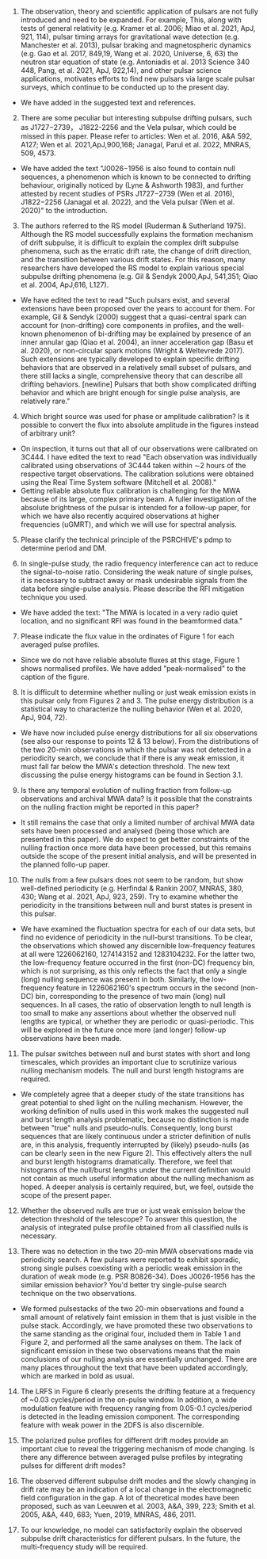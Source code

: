 1. The observation, theory and scientific application of pulsars are not fully introduced and need to be expanded. For example, This, along with tests of general relativity (e.g. Kramer et al. 2006; Miao et al. 2021, ApJ, 921, 114), pulsar timing arrays for gravitational wave detection (e.g. Manchester et al. 2013), pulsar braking and magnetospheric dynamics (e.g. Gao et al. 2017, 849,19, Wang et al. 2020, Universe, 6, 63) the neutron star equation of state (e.g. Antoniadis et al. 2013 Science 340 448, Pang, et al. 2021, ApJ, 922,14), and other pulsar science applications, motivates efforts to find new pulsars via large scale pulsar surveys, which continue to be conducted up to the present day.

  * We have added in the suggested text and references.

2. There are some peculiar but interesting subpulse drifting pulsars, such as J1727−2739， J1822-2256 and the Vela pulsar, which could be missed in this paper. Please refer to articles: Wen et al. 2016, A&A 592, A127; Wen et al. 2021,ApJ,900,168; Janagal, Parul et al. 2022, MNRAS, 509, 4573.

  * We have added the text "J0026−1956 is also found to contain null sequences, a phenomenon which is known to be connected to drifting behaviour, originally noticed by (Lyne & Ashworth 1983), and further attested by recent studies of PSRs J1727−2739 (Wen et al. 2016), J1822−2256 (Janagal et al. 2022), and the Vela pulsar (Wen et al. 2020)" to the introduction.

3. The authors referred to the RS model (Ruderman & Sutherland 1975). Although the RS model successfully explains the formation mechanism of drift subpulse, it is difficult to explain the complex drift subpulse phenomena, such as the erratic drift rate, the change of drift direction, and the transition between various drift states. For this reason, many researchers have developed the RS model to explain various special subpulse drifting phenomena (e.g. Gil & Sendyk 2000,ApJ, 541,351; Qiao et al. 2004, ApJ,616, L127).

  * We have edited the text to read "Such pulsars exist, and several extensions have been proposed over the years to account for them. For example, Gil & Sendyk (2000) suggest that a quasi-central spark can account for (non-drifting) core components in profiles, and the well-known phenomenon of bi-drifting may be explained by presence of an inner annular gap (Qiao et al. 2004), an inner acceleration gap (Basu et al. 2020), or non-circular spark motions (Wright & Weltevrede 2017). Such extensions are typically developed to explain specific drifting behaviors that are observed in a relatively small subset of pulsars, and there still lacks a single, comprehensive theory that can describe all drifting behaviors. [newline] Pulsars that both show complicated drifting behavior and which are bright enough for single pulse analysis, are relatively rare."

4. Which bright source was used for phase or amplitude calibration? Is it possible to convert the flux into absolute amplitude in the figures instead of arbitrary unit?

  * On inspection, it turns out that all of our observations were calibrated on 3C444. I have edited the text to read "Each observation was individually calibrated using observations of 3C444 taken within ∼2 hours of the respective target observations. The calibration solutions were obtained using the Real Time System software (Mitchell et al. 2008)."
  * Getting reliable absolute flux calibration is challenging for the MWA because of its large, complex primary beam. A fuller investigation of the absolute brightness of the pulsar is intended for a follow-up paper, for which we have also recently acquired observations at higher frequencies (uGMRT), and which we will use for spectral analysis.

5. Please clarify the technical principle of the PSRCHIVE's pdmp to determine period and DM.

6. In single-pulse study, the radio frequency interference can act to reduce the signal-to-noise ratio. Considering the weak nature of single pulses, it is necessary to subtract away or mask undesirable signals from the data before single-pulse analysis. Please describe the RFI mitigation technique you used.

  * We have added the text: "The MWA is located in a very radio quiet location, and no significant RFI was found in the beamformed data."

7. Please indicate the flux value in the ordinates of Figure 1 for each averaged pulse profiles.

  * Since we do not have reliable absolute fluxes at this stage, Figure 1 shows normalised profiles. We have added "peak-normalised" to the caption of the figure.

8. It is difficult to determine whether nulling or just weak emission exists in this pulsar only from Figures 2 and 3. The pulse energy distribution is a statistical way to characterize the nulling behavior (Wen et al. 2020, ApJ, 904, 72).

  * We have now included pulse energy distributions for all six observations (see also our response to points 12 & 13 below). From the distributions of the two 20-min observations in which the pulsar was not detected in a periodicity search, we conclude that if there is any weak emission, it must fall far below the MWA's detection threshold. The new text discussing the pulse energy histograms can be found in Section 3.1.

9. Is there any temporal evolution of nulling fraction from follow-up observations and archival MWA data? Is it possible that the constraints on the nulling fraction might be reported in this paper?

  * It still remains the case that only a limited number of archival MWA data sets have been processed and analysed (being those which are presented in this paper). We do expect to get better constraints of the nulling fraction once more data have been processed, but this remains outside the scope of the present initial analysis, and will be presented in the planned follo-up paper.

10. The nulls from a few pulsars does not seem to be random, but show well-defined periodicity (e.g. Herfindal & Rankin 2007, MNRAS, 380, 430; Wang et al. 2021, ApJ, 923, 259). Try to examine whether the periodicity in the transitions between null and burst states is present in this pulsar.

  * We have examined the fluctuation spectra for each of our data sets, but find no evidence of periodicity in the null-burst transitions. To be clear, the observations which showed any discernible low-frequency features at all were 1226062160, 1274143152 and 1283104232. For the latter two, the low-frequency feature occurred in the first (non-DC) frequency bin, which is not surprising, as this only reflects the fact that only a single (long) nulling sequence was present in both. Similarly, the low-frequency feature in 1226062160's spectrum occurs in the second (non-DC) bin, corresponding to the presence of two main (long) null sequences. In all cases, the ratio of observation length to null length is too small to make any assertions about whether the observed null lengths are typical, or whether they are periodic or quasi-periodic. This will be explored in the future once more (and longer) follow-up observations have been made.

11. The pulsar switches between null and burst states with short and long timescales, which provides an important clue to scrutinize various nulling mechanism models. The null and burst length histograms are required.

  * We completely agree that a deeper study of the state transitions has great potential to shed light on the nulling mechanism. However, the working definition of nulls used in this work makes the suggested null and burst length analysis problematic, because no distinction is made between "true" nulls and pseudo-nulls. Consequently, long burst sequences that are likely continuous under a stricter definition of nulls are, in this analysis, frequently interrupted by (likely) pseudo-nulls (as can be clearly seen in the new Figure 2). This effectively alters the null and burst length histograms dramatically. Therefore, we feel that histograms of the null/burst lengths under the current definition would not contain as much useful information about the nulling mechanism as hoped. A deeper analysis is certainly required, but, we feel, outside the scope of the present paper.

12. Whether the observed nulls are true or just weak emission below the detection threshold of the telescope? To answer this question, the analysis of integrated pulse profile obtained from all classified nulls is necessary.

13. There was no detection in the two 20-min MWA observations made via periodicity search. A few pulsars were reported to exhibit sporadic, strong single pulses coexisting with a periodic weak emission in the duration of weak mode (e.g. PSR B0826-34). Does J0026-1956 has the similar emission behavior? You'd better try single-pulse search technique on the two observations.

  * We formed pulsestacks of the two 20-min observations and found a small amount of relatively faint emission in them that is just visible in the pulse stack. Accordingly, we have promoted these two observations to the same standing as the original four, included them in Table 1 and Figure 2, and performed all the same analyses on them. The lack of significant emission in these two observations means that the main conclusions of our nulling analysis are essentially unchanged. There are many places throughout the text that have been updated accordingly, which are marked in bold as usual.

14. The LRFS in Figure 6 clearly presents the drifting feature at a frequency of ~0.03 cycles/period in the on-pulse window. In addition, a wide modulation feature with frequency ranging from 0.05-0.1 cycles/period is detected in the leading emission component. The corresponding feature with weak power in the 2DFS is also discernible.

15. The polarized pulse profiles for different drift modes provide an important clue to reveal the triggering mechanism of mode changing. Is there any difference between averaged pulse profiles by integrating pulses for different drift modes?

16. The observed different subpulse drift modes and the slowly changing in drift rate may be an indication of a local change in the electromagnetic field configuration in the gap. A lot of theoretical modes have been proposed, such as van Leeuwen et al. 2003, A&A, 399, 223; Smith et al. 2005, A&A, 440, 683; Yuen, 2019, MNRAS, 486, 2011.

17. To our knowledge, no model can satisfactorily explain the observed subpulse drift characteristics for different pulsars. In the future, the multi-frequency study will be required.

